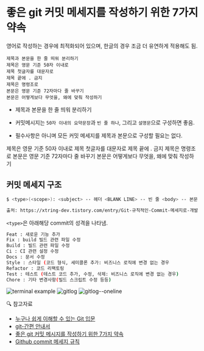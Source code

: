 # 좋은 git 커밋 메세지를 작성하기 위한 7가지 약속

영어로 작성하는 경우에 최적화되어 있으며, 한글의 경우 조금 더 유연하게 적용해도 됨.

```
제목과 본문을 한 줄 띄워 분리하기
제목은 영문 기준 50자 이내로
제목 첫글자를 대문자로
제목 끝에 . 금지
제목은 명령조로
본문은 영문 기준 72자마다 줄 바꾸기
본문은 어떻게보다 무엇을, 왜에 맞춰 작성하기
```

- 제목과 본문을 한 줄 띄워 분리하기

- 커밋메시지는 `50자 이내의 요약문장`과 `빈 줄 하나`, 그리고 `설명문`으로 구성하면 좋음.
- 필수사항은 아니며 모든 커밋 메세지를 제목과 본문으로 구성할 필요는 없다.

제목은 영문 기준 50자 이내로
제목 첫글자를 대문자로
제목 끝에 . 금지
제목은 명령조로
본문은 영문 기준 72자마다 줄 바꾸기
본문은 어떻게보다 무엇을, 왜에 맞춰 작성하기

## 커밋 메세지 구조

```bash
$ <type>(<scope>): <subject> -- 헤더 <BLANK LINE> -- 빈 줄 <body> -- 본문 <BLANK LINE> -- 빈 줄 <footer> -- 바닥 글

출처: https://xtring-dev.tistory.com/entry/Git-규칙적인-Commit-메세지로-개발팀-협업하기-👾 [xtring.dev]
```

`<type>`은 아래해당 commit의 성격을 나타냄.

```bash
Feat : 새로운 기능 추가
Fix : build 빌드 관련 파일 수정
Build : 빌드 관련 파일 수정
Ci : CI 관련 설정 수정
Docs : 문서 수정
Style : 스타일 (코드 형식, 세미콜론 추가: 비즈니스 로직에 변경 없는 경우
Refactor : 코드 리팩토링
Test : 테스트 (테스트 코드 추가, 수정, 삭제: 비즈니스 로직에 변경 없는 경우)
Chore : 기타 변경사항(빌드 스크립트 수정 등등)
```

![terminal example](https://user-images.githubusercontent.com/71386219/153839972-6eb2598e-ebb8-40ad-9ff5-4951310464d3.png)
![gitlog](https://user-images.githubusercontent.com/71386219/153839981-16a117f7-c6cb-4d4b-b823-4b77d758ba69.png)
![gitlog--oneline](https://user-images.githubusercontent.com/71386219/153839992-01408c4e-bc2f-4b38-bc70-b2c5a3b934c4.png)

🔍 참고자료

- [누구나 쉽게 이해할 수 있는 Git 입문](https://backlog.com/git-tutorial/kr/intro/intro1_2.html)
- [git-간편 안내서](https://rogerdudler.github.io/git-guide/index.ko.html)
- [좋은 git 커밋 메시지를 작성하기 위한 7가지 약속](https://meetup.toast.com/posts/106)
- [Github commit 메세지 규칙](https://junhyunny.github.io/information/github/git-commit-message-rule/)
